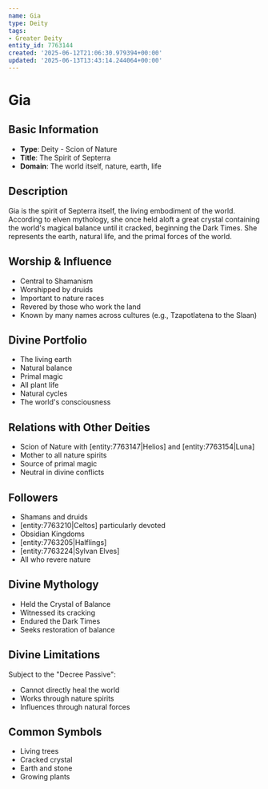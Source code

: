 ```yaml
---
name: Gia
type: Deity
tags:
- Greater Deity
entity_id: 7763144
created: '2025-06-12T21:06:30.979394+00:00'
updated: '2025-06-13T13:43:14.244064+00:00'
---
```


# Gia

## Basic Information
- **Type**: Deity - Scion of Nature  
- **Title**: The Spirit of Septerra
- **Domain**: The world itself, nature, earth, life

## Description
Gia is the spirit of Septerra itself, the living embodiment of the world. According to elven mythology, she once held aloft a great crystal containing the world's magical balance until it cracked, beginning the Dark Times. She represents the earth, natural life, and the primal forces of the world.

## Worship & Influence
- Central to Shamanism
- Worshipped by druids
- Important to nature races
- Revered by those who work the land
- Known by many names across cultures (e.g., Tzapotlatena to the Slaan)

## Divine Portfolio
- The living earth
- Natural balance
- Primal magic
- All plant life
- Natural cycles
- The world's consciousness

## Relations with Other Deities
- Scion of Nature with [entity:7763147|Helios] and [entity:7763154|Luna]
- Mother to all nature spirits
- Source of primal magic
- Neutral in divine conflicts

## Followers
- Shamans and druids
- [entity:7763210|Celtos] particularly devoted
- Obsidian Kingdoms
- [entity:7763205|Halflings]
- [entity:7763224|Sylvan Elves]
- All who revere nature

## Divine Mythology
- Held the Crystal of Balance
- Witnessed its cracking
- Endured the Dark Times
- Seeks restoration of balance

## Divine Limitations
Subject to the "Decree Passive":
- Cannot directly heal the world
- Works through nature spirits
- Influences through natural forces

## Common Symbols
- Living trees
- Cracked crystal
- Earth and stone
- Growing plants